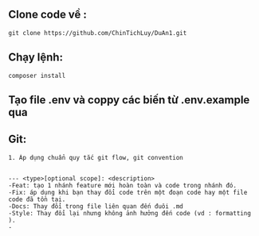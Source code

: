## Clone code về : 
```
git clone https://github.com/ChinTichLuy/DuAn1.git
```

## Chạy lệnh: 
```
composer install
```

## Tạo file .env và coppy các biến từ .env.example qua

## Git:

```
1. Áp dụng chuẩn quy tắc git flow, git convention


--- <type>[optional scope]: <description>
-Feat: tạo 1 nhánh feature mới hoàn toàn và code trong nhánh đó.
-Fix: áp dụng khi bạn thay đổi code trên một đoạn code hay một file code đã tồn tại.
-Docs: Thay đổi trong file liên quan đến đuôi .md
-Style: Thay đổi lại nhưng không ảnh hưởng đến code (vd : formatting ).
-

```